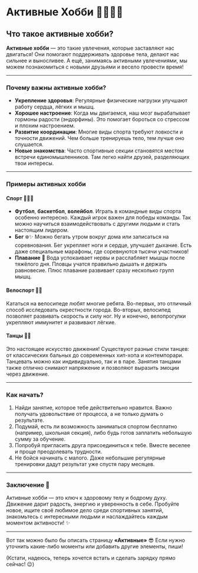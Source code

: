 # **Активные Хобби** 💪🏽🚴‍♂️

## Что такое активные хобби?

**Активные хобби** — это такие увлечения, которые заставляют нас двигаться! Они помогают поддерживать здоровье тела, делают нас сильнее и выносливее. А ещё, занимаясь активными увлечениями, мы можем познакомиться с новыми друзьями и весело провести время!

---

### Почему важны активные хобби?  
- **Укрепление здоровья**: Регулярные физические нагрузки улучшают работу сердца, лёгких и мышц.  
- **Хорошее настроение**: Когда мы двигаемся, наш мозг вырабатывает гормоны радости (эндорфины). Это помогает бороться со стрессом и плохим настроением.  
- **Развитие координации**: Многие виды спорта требуют ловкости и точности движений. Чем больше тренируешь тело, тем лучше оно слушается.  
- **Новые знакомства**: Часто спортивные секции становятся местом встречи единомышленников. Там легко найти друзей, разделяющих твои интересы.  

---

### Примеры активных хобби  

#### Спорт 🏀⛹️‍♀️  
- **Футбол**, **баскетбол**, **волейбол**. Играть в командные виды спорта особенно интересно. Каждый игрок важен для победы команды. Так можно научиться взаимодействовать с другими людьми и стать настоящим лидером.  
- **Бег** ❄️✨ Можно бегать утром вокруг дома или записаться на соревнования. Бег укрепляет ноги и сердце, улучшает дыхание. Есть даже специальные марафоны, где соревнуются тысячи участников!  
- **Плавание** 🌊 Вода успокаивает нервы и расслабляет мышцы после тяжёлого дня. Пловцы учатся правильно дышать и держать равновесие. Плюс плавание развивает сразу несколько групп мышц.  

#### Велоспорт 🚴‍♂️  
Кататься на велосипеде любят многие ребята. Во-первых, это отличный способ исследовать окрестности города. Во-вторых, велосипед позволяет развивать скорость и силу ног. Ну и конечно, велопрогулки укрепляют иммунитет и развивают лёгкие.   

#### Танцы 🕺🏼  
Это настоящее искусство движения! Существуют разные стили танцев: от классических бальных до современных хип-хопа и контемпорари. Танцевать можно как индивидуально, так и в паре. Занятия танцами также отлично снимают напряжение и позволяют выразить эмоции через движение.  

---

### Как начать?  

1. Найди занятие, которое тебе действительно нравится. Важно получать удовольствие от процесса, а не только думать о результате.  
2. Подумай, есть ли возможность заниматься спортом бесплатно (например, школьная секция), либо будь готов заплатить небольшую сумму за обучение.  
3. Попробуй пригласить друга присоединиться к тебе. Вместе веселее и проще преодолевать трудности.  
4. Не бойся начинать с малого. Даже небольшие регулярные тренировки дадут результат уже спустя пару месяцев.  

---

### Заключение 👋  

Активные хобби — это ключ к здоровому телу и бодрому духу. Движение дарит радость, энергию и уверенность в себе. Пробуйте новое, ищите своё любимое дело среди спортивных занятий, знакомьтесь с интересными людьми и наслаждайтесь каждым моментом активности! ✨

---

Вот так можно было бы описать страницу **«Активные»** 😎 Если нужно уточнить какие-либо моменты или добавить другие элементы, пиши! 

(Кстати, надеюсь, теперь хочется встать и сделать зарядку прямо сейчас! 😉)